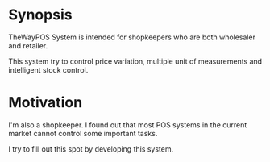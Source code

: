 # Synopsis
TheWayPOS System is intended for shopkeepers who are both wholesaler and retailer.

This system try to control price variation, multiple unit of measurements and intelligent stock control.

# Motivation
I'm also a shopkeeper. I found out that most POS systems in the current market cannot control some important tasks.

I try to fill out this spot by developing this system.
